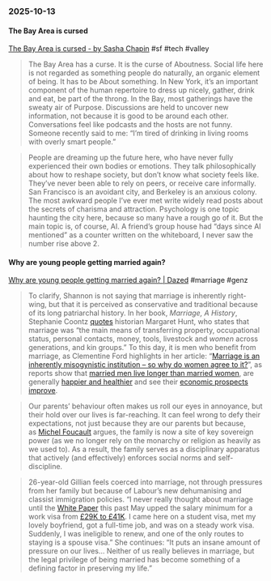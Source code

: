 ### 2025-10-13
#### The Bay Area is cursed
[The Bay Area is cursed - by Sasha Chapin](https://sashachapin.substack.com/p/the-bay-area-is-cursed) #sf #tech #valley

> The Bay Area has a curse. It is the curse of Aboutness. Social life here is not regarded as something people do naturally, an organic element of being. It has to be About something. In New York, it’s an important component of the human repertoire to dress up nicely, gather, drink and eat, be part of the throng. In the Bay, most gatherings have the sweaty air of Purpose. Discussions are held to uncover new information, not because it is good to be around each other. Conversations feel like podcasts and the hosts are not funny. Someone recently said to me: “I’m tired of drinking in living rooms with overly smart people.”

> People are dreaming up the future here, who have never fully experienced their own bodies or emotions. They talk philosophically about how to reshape society, but don’t know what society feels like. They’ve never been able to rely on peers, or receive care informally. San Francisco is an avoidant city, and Berkeley is an anxious colony. The most awkward people I’ve ever met write widely read posts about the secrets of charisma and attraction. Psychology is one topic haunting the city here, because so many have a rough go of it. But the main topic is, of course, AI. A friend’s group house had “days since AI mentioned” as a counter written on the whiteboard, I never saw the number rise above 2.

#### Why are young people getting married again?
[Why are young people getting married again? \| Dazed](https://www.dazeddigital.com/life-culture/article/68889/1/why-are-young-people-getting-married-again-wedding-gen-z) #marriage #genz 

> To clarify, Shannon is not saying that marriage is inherently right-wing, but that it is perceived as conservative and traditional because of its long patriarchal history. In her book, _Marriage, A History_, Stephanie Coontz [quotes](https://www.theswaddle.com/marriage-is-an-inherently-unfeminist-institution) historian Margaret Hunt, who states that marriage was “the main means of transferring property, occupational status, personal contacts, money, tools, livestock and _women_ across generations, and kin groups.” To this day, it is men who benefit from marriage, as Clementine Ford highlights in her article: “[Marriage is an inherently misogynistic institution – so why do women agree to it?](https://www.theguardian.com/lifeandstyle/2023/oct/31/marriage-is-an-inherently-misogynistic-institution-so-why-do-women-agree-to-it)”, as reports show that [married men live longer than married women](https://www.theguardian.com/society/2022/aug/03/women-may-not-live-longer-than-men-after-all-study), are generally [happier and healthier](https://www.health.harvard.edu/mens-health/marriage-and-mens-health) and see their [economic prospects improve](https://www.jstor.org/stable/41236581).


> Our parents’ behaviour often makes us roll our eyes in annoyance, but their hold over our lives is far-reaching. It can feel wrong to defy their expectations, not just because they are our parents but because, as [Michel Foucault](https://www.cambridge.org/core/journals/hypatia/article/abs/foucault-and-familial-power/CE3EAD6AC958516480CD6778406A3EA7) argues, the family is now a site of key sovereign power (as we no longer rely on the monarchy or religion as heavily as we used to). As a result, the family serves as a disciplinary apparatus that actively (and effectively) enforces social norms and self-discipline.


> 26-year-old Gillian feels coerced into marriage, not through pressures from her family but because of Labour’s new dehumanising and classist immigration policies. “I never really thought about marriage until the [White Paper](https://www.gov.uk/government/publications/restoring-control-over-the-immigration-system-white-paper) this past May upped the salary minimum for a work visa from [£29K to £41K](https://www.gov.uk/skilled-worker-visa/your-job). I came here on a student visa, met my lovely boyfriend, got a full-time job, and was on a steady work visa. Suddenly, I was ineligible to renew, and one of the only routes to staying is a spouse visa.” She continues: “It puts an insane amount of pressure on our lives… Neither of us really believes in marriage, but the legal privilege of being married has become something of a defining factor in preserving my life.”